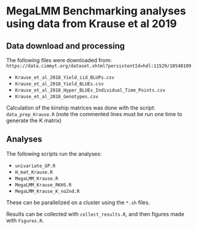 # MegaLMM Benchmarking analyses using data from Krause et al 2019

## Data download and processing
The following files were downloaded from: `https://data.cimmyt.org/dataset.xhtml?persistentId=hdl:11529/10548109`

- `Krause_et_al_2018_Yield_iid_BLUPs.csv`- `Krause_et_al_2018_Yield_BLUEs.csv`- `Krause_et_al_2018_Hyper_BLUEs_Individual_Time_Points.csv`- `Krause_et_al_2018_Genotypes.csv`

Calculation of the kinship matrices was done with the script: `data_prep_Krause.R` (note the commented lines must be run one time to generate the K matrix)

## Analyses

The following scripts run the analyses:
- `univariate_GP.R`
- `H_mat_Krause.R`- `MegaLMM_Krause.R`- `MegaLMM_Krause_RKHS.R`- `MegaLMM_Krause_K_no2nd.R`

These can be parallelized on a cluster using the `*.sh` files.

Results can be collected with `collect_results.R`, and then figures made with `Figures.R`.